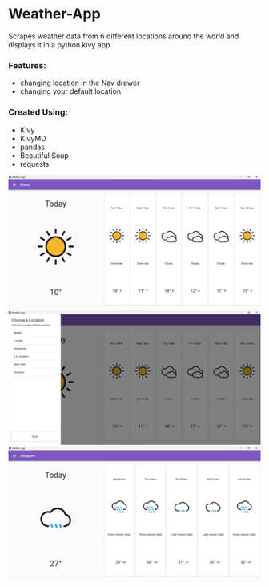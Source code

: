 # Weather-App

Scrapes weather data from 6 different locations around the world and displays it in a python kivy app


### Features:
- changing location in the Nav drawer 
- changing your default location

### Created Using:
- Kivy
- KivyMD
- pandas
- Beautiful Soup
- requests



![Birstol_Weather](https://raw.githubusercontent.com/leoGratwick/Weather-App/master/Display_Images/img.png)
![Nav_Bar](https://raw.githubusercontent.com/leoGratwick/Weather-App/master/Display_Images/img_1.png)
![Singapore_Weather](https://raw.githubusercontent.com/leoGratwick/Weather-App/master/Display_Images/img_2.png)


